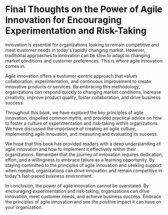# Final Thoughts on the Power of Agile Innovation for Encouraging Experimentation and Risk-Taking

Innovation is essential for organizations looking to remain competitive and meet customer needs in today's rapidly changing market. However, traditional approaches to innovation can be slow to adapt to changing market conditions and customer preferences. This is where agile innovation comes in.

Agile innovation offers a customer-centric approach that values collaboration, experimentation, and continuous improvement to create innovative products or services. By embracing this methodology, organizations can respond quickly to changing market conditions, increase creativity, improve product quality, foster collaboration, and drive business success.

Throughout this book, we have explored the key principles of agile innovation, dispelled common myths, and provided practical advice on how to foster a culture of experimentation and risk-taking within organizations. We have discussed the importance of creating an agile culture, implementing agile innovation, and measuring and evaluating its success.

We hope that this book has provided readers with a deep understanding of agile innovation and how to implement it effectively within their organizations. Remember that the journey of innovation requires dedication, effort, and a willingness to embrace failure as a learning opportunity. By staying committed to the principles of agile innovation and seeking support when needed, organizations can drive innovation and remain competitive in today's fast-paced business environment.

In conclusion, the power of agile innovation cannot be overstated. By encouraging experimentation and risk-taking, organizations can drive innovation, meet customer needs, and achieve business success. Embrace the principles of agile innovation and see the positive impact it can have on your organization.
